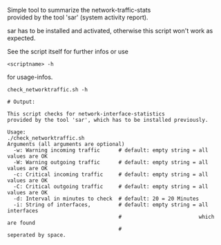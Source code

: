 Simple tool to summarize the network-traffic-stats  
provided by the tool 'sar' (system activity report).   

sar has to be installed and activated, otherwise this
script won't work as expected.

See the script itself for further infos or use  
```
<scriptname> -h  
```
for usage-infos.

```
check_networktraffic.sh -h

# Output:

This script checks for network-interface-statistics
provided by the tool 'sar', which has to be installed previously.

Usage: 
./check_networktraffic.sh 
Arguments (all arguments are optional)
  -w: Warning incoming traffic      # default: empty string = all values are OK
  -W: Warning outgoing traffic      # default: empty string = all values are OK
  -c: Critical incoming traffic     # default: empty string = all values are OK
  -C: Critical outgoing traffic     # default: empty string = all values are OK
  -d: Interval in minutes to check  # default: 20 = 20 Minutes
  -i: String of interfaces,         # default: empty string = all interfaces 
                                    #                         which are found
                                    #                         seperated by space.
```
